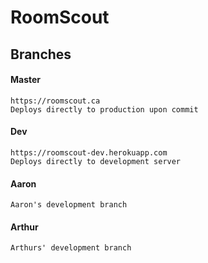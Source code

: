 # RoomScout

## Branches

#### Master
    https://roomscout.ca
    Deploys directly to production upon commit
#### Dev
    https://roomscout-dev.herokuapp.com
    Deploys directly to development server
#### Aaron
    Aaron's development branch
#### Arthur
    Arthurs' development branch